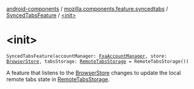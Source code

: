 [android-components](../../index.md) / [mozilla.components.feature.syncedtabs](../index.md) / [SyncedTabsFeature](index.md) / [&lt;init&gt;](./-init-.md)

# &lt;init&gt;

`SyncedTabsFeature(accountManager: `[`FxaAccountManager`](../../mozilla.components.service.fxa.manager/-fxa-account-manager/index.md)`, store: `[`BrowserStore`](../../mozilla.components.browser.state.store/-browser-store/index.md)`, tabsStorage: `[`RemoteTabsStorage`](../../mozilla.components.browser.storage.sync/-remote-tabs-storage/index.md)` = RemoteTabsStorage())`

A feature that listens to the [BrowserStore](../../mozilla.components.browser.state.store/-browser-store/index.md) changes to update the local remote tabs state
in [RemoteTabsStorage](../../mozilla.components.browser.storage.sync/-remote-tabs-storage/index.md).

